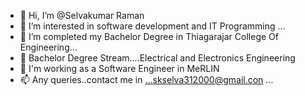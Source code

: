 - 👋 Hi, I’m @Selvakumar Raman
- 👀 I’m interested in software development and IT Programming ...
- 🌱 I’m completed my Bachelor Degree in Thiagarajar College Of Engineering...
- 💞️ Bachelor Degree Stream....Electrical and Electronics Engineering
- 👀 I'm working as a Software Engineer in MeRLIN
- 📫 Any queries..contact me in ...skselva312000@gmail.con ...

<!---
Selvakumar2000/Selvakumar2000 is a ✨ special ✨ repository because its `README.md` (this file) appears on your GitHub profile.
You can click the Preview link to take a look at your changes.
--->
